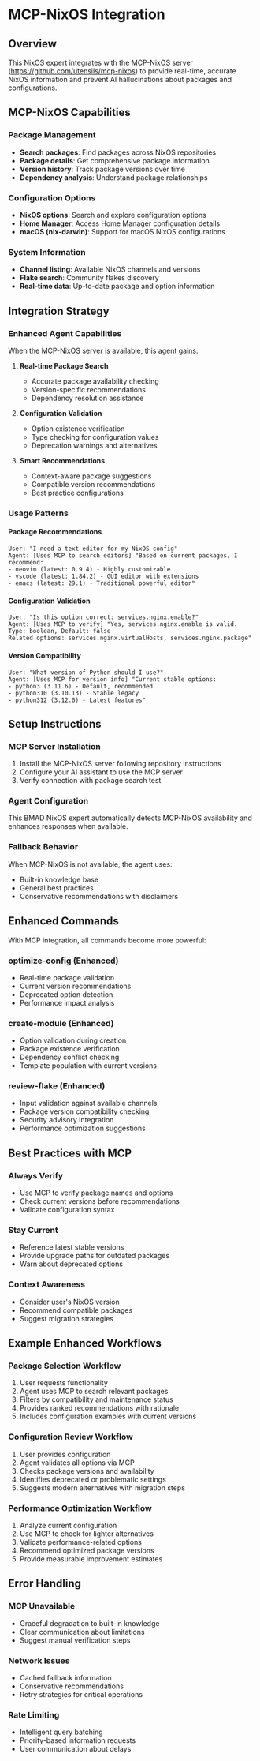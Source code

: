 # MCP-NixOS Integration

## Overview

This NixOS expert integrates with the MCP-NixOS server (https://github.com/utensils/mcp-nixos) to provide real-time, accurate NixOS information and prevent AI hallucinations about packages and configurations.

## MCP-NixOS Capabilities

### Package Management

- **Search packages**: Find packages across NixOS repositories
- **Package details**: Get comprehensive package information
- **Version history**: Track package versions over time
- **Dependency analysis**: Understand package relationships

### Configuration Options

- **NixOS options**: Search and explore configuration options
- **Home Manager**: Access Home Manager configuration details
- **macOS (nix-darwin)**: Support for macOS NixOS configurations

### System Information

- **Channel listing**: Available NixOS channels and versions
- **Flake search**: Community flakes discovery
- **Real-time data**: Up-to-date package and option information

## Integration Strategy

### Enhanced Agent Capabilities

When the MCP-NixOS server is available, this agent gains:

1. **Real-time Package Search**
   - Accurate package availability checking
   - Version-specific recommendations
   - Dependency resolution assistance

2. **Configuration Validation**
   - Option existence verification
   - Type checking for configuration values
   - Deprecation warnings and alternatives

3. **Smart Recommendations**
   - Context-aware package suggestions
   - Compatible version recommendations
   - Best practice configurations

### Usage Patterns

#### Package Recommendations

```
User: "I need a text editor for my NixOS config"
Agent: [Uses MCP to search editors] "Based on current packages, I recommend:
- neovim (latest: 0.9.4) - Highly customizable
- vscode (latest: 1.84.2) - GUI editor with extensions
- emacs (latest: 29.1) - Traditional powerful editor"
```

#### Configuration Validation

```
User: "Is this option correct: services.nginx.enable?"
Agent: [Uses MCP to verify] "Yes, services.nginx.enable is valid.
Type: boolean, Default: false
Related options: services.nginx.virtualHosts, services.nginx.package"
```

#### Version Compatibility

```
User: "What version of Python should I use?"
Agent: [Uses MCP for version info] "Current stable options:
- python3 (3.11.6) - Default, recommended
- python310 (3.10.13) - Stable legacy
- python312 (3.12.0) - Latest features"
```

## Setup Instructions

### MCP Server Installation

1. Install the MCP-NixOS server following repository instructions
2. Configure your AI assistant to use the MCP server
3. Verify connection with package search test

### Agent Configuration

This BMAD NixOS expert automatically detects MCP-NixOS availability and enhances responses when available.

### Fallback Behavior

When MCP-NixOS is not available, the agent uses:

- Built-in knowledge base
- General best practices
- Conservative recommendations with disclaimers

## Enhanced Commands

With MCP integration, all commands become more powerful:

### optimize-config (Enhanced)

- Real-time package validation
- Current version recommendations
- Deprecated option detection
- Performance impact analysis

### create-module (Enhanced)

- Option validation during creation
- Package existence verification
- Dependency conflict checking
- Template population with current versions

### review-flake (Enhanced)

- Input validation against available channels
- Package version compatibility checking
- Security advisory integration
- Performance optimization suggestions

## Best Practices with MCP

### Always Verify

- Use MCP to verify package names and options
- Check current versions before recommendations
- Validate configuration syntax

### Stay Current

- Reference latest stable versions
- Provide upgrade paths for outdated packages
- Warn about deprecated options

### Context Awareness

- Consider user's NixOS version
- Recommend compatible packages
- Suggest migration strategies

## Example Enhanced Workflows

### Package Selection Workflow

1. User requests functionality
2. Agent uses MCP to search relevant packages
3. Filters by compatibility and maintenance status
4. Provides ranked recommendations with rationale
5. Includes configuration examples with current versions

### Configuration Review Workflow

1. User provides configuration
2. Agent validates all options via MCP
3. Checks package versions and availability
4. Identifies deprecated or problematic settings
5. Suggests modern alternatives with migration steps

### Performance Optimization Workflow

1. Analyze current configuration
2. Use MCP to check for lighter alternatives
3. Validate performance-related options
4. Recommend optimized package versions
5. Provide measurable improvement estimates

## Error Handling

### MCP Unavailable

- Graceful degradation to built-in knowledge
- Clear communication about limitations
- Suggest manual verification steps

### Network Issues

- Cached fallback information
- Conservative recommendations
- Retry strategies for critical operations

### Rate Limiting

- Intelligent query batching
- Priority-based information requests
- User communication about delays
